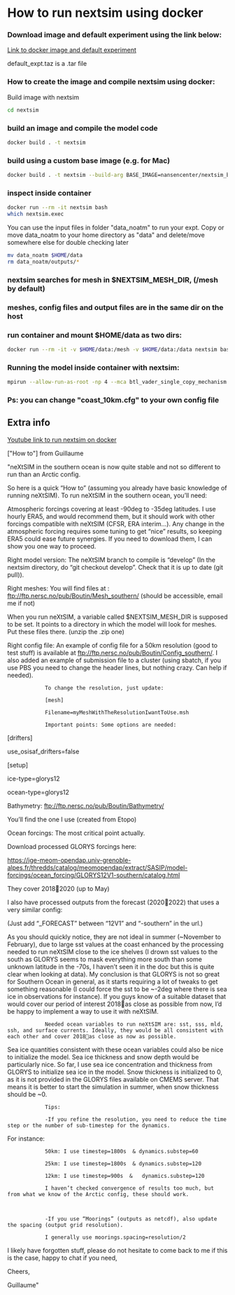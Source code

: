# How to run nextsim using docker

### Download image and default experiment using the link below:

[Link to docker image and default experiment](https://drive.google.com/drive/folders/1GDiE31En20KHdHGIUPrfFIcAgjgIdtyL?usp=sharing)

default_expt.taz is a .tar file


### How to create the image and compile nextsim using docker:

Build image with nextsim
```bash
cd nextsim
```
### build an image and compile the model code
```bash
docker build . -t nextsim
```
### build using a custom base image (e.g. for Mac)
```bash
docker build . -t nextsim --build-arg BASE_IMAGE=nansencenter/nextsim_base:0.5
```
### inspect inside container
```bash
docker run --rm -it nextsim bash
which nextsim.exec
```

You can use the input files in folder "data_noatm" to run your expt. 
Copy or move data_noatm to your home directory as "data" and delete/move somewhere else for double checking later 
```bash
mv data_noatm $HOME/data
rm data_noatm/outputs/*
```

### nextsim searches for mesh in $NEXTSIM_MESH_DIR, (/mesh by default)
### meshes, config files and output files are in the same dir on the host
### run container and mount $HOME/data as two dirs:
```bash
docker run --rm -it -v $HOME/data:/mesh -v $HOME/data:/data nextsim bash
```
### Running the model inside container with nextsim:
```bash
mpirun --allow-run-as-root -np 4 --mca btl_vader_single_copy_mechanism none --mca btl ^openib --mca pml ob1 nextsim.exec --config-files=/data/coast_10km.cfg
```

### Ps: you can change "coast_10km.cfg" to your own config file 


## Extra info

[Youtube link to run nextsim on docker](https://www.youtube.com/watch?v=CaiM0iR5rz8&list=PLvzG0ke9xnX5-PMCqienQbSyoSP4qtCXD&index=1)


["How to"] from Guillaume

"neXtSIM in the southern ocean is now quite stable and not so different to run than an Arctic config.

So here is a quick “How to” (assuming you already have basic knowledge of running neXtSIM). To run neXtSIM in the southern ocean, you’ll need:

 

Atmospheric forcings covering at least -90deg to -35deg latitudes. I use hourly ERA5, and would recommend them, but it should work with other forcings compatible with neXtSIM (CFSR, ERA interim…). Any change in the atmospheric forcing requires some tuning to get “nice” results, so keeping ERA5 could ease future synergies. If you need to download them, I can show you one way to proceed.
 

Right model version:
The neXtSIM branch to compile is “develop” (In the nextsim directory, do “git checkout develop”. Check that it is up to date (git pull)).

 

Right meshes:
You will find files at : ftp://ftp.nersc.no/pub/Boutin/Mesh_southern/ (should be accessible, email me if not)

When you run neXtSIM, a variable called $NEXTSIM_MESH_DIR is supposed to be set. It points to a directory in which the model will look for meshes. Put these files there. (unzip the .zip one)

 

Right config file:
An example of config file for a 50km resolution (good to test stuff) is available at  ftp://ftp.nersc.no/pub/Boutin/Config_southern/. I also added an example of submission file to a cluster (using sbatch, if you use PBS you need to change the header lines, but nothing crazy. Can help if needed).

                To change the resolution, just update:

                [mesh]

                Filename=myMeshWithTheResolutionIwantToUse.msh

                Important points: Some options are needed:

 

  [drifters]

 use_osisaf_drifters=false

 

[setup]

ice-type=glorys12

ocean-type=glorys12

 

Bathymetry:
ftp://ftp.nersc.no/pub/Boutin/Bathymetry/

You’ll find the one I use (created from Etopo)


Ocean forcings:
The most critical point actually.

Download processed GLORYS forcings here:

https://ige-meom-opendap.univ-grenoble-alpes.fr/thredds/catalog/meomopendap/extract/SASIP/model-forcings/ocean_forcing/GLORYS12V1-southern/catalog.html

They cover 20182020 (up to May)

I also have processed outputs from the forecast (20202022) that uses a very similar config:

(Just add “_FORECAST” between “12V1” and “-southern” in the url.)

 

As you should quickly notice, they are not ideal in summer (~November to February), due to large sst values at the coast enhanced by the processing needed to run neXtSIM close to the ice shelves (I drown sst values to the south as GLORYS seems to mask everything more south than some unknown latitude in the -70s, I haven’t seen it in the doc but this is quite clear when looking at data). My conclusion is that GLORYS is not so great for Southern Ocean in general, as it starts requiring a lot of tweaks to get something reasonable (I could force the sst to be ~-2deg where there is sea ice in observations for instance). If you guys know of a suitable dataset that would cover our period of interest 2018as close as possible from now, I’d be happy to implement a way to use it with neXtSIM.

 

                Needed ocean variables to run neXtSIM are: sst, sss, mld, ssh, and surface currents. Ideally, they would be all consistent with each other and cover 2018as close as now as possible.

Sea ice quantities consistent with these ocean variables could also be nice to initialize the model. Sea ice thickness and snow depth would be particularly nice. So far, I use sea ice concentration and thickness from GLORYS to initialize sea ice in the model. Snow thickness is initialized to 0, as it is not provided in the GLORYS files available on CMEMS server. That means it is better to start the simulation in summer, when snow thickness should be ~0.

 

 

                Tips:

                -If you refine the resolution, you need to reduce the time step or the number of sub-timestep for the dynamics.

For instance:

                50km: I use timestep=1800s  & dynamics.substep=60

                25km: I use timestep=1800s  & dynamics.substep=120

                12km: I use timestep=900s  &   dynamics.substep=120

                I haven’t checked convergence of results too much, but from what we know of the Arctic config, these should work.

 

                -If you use “Moorings” (outputs as netcdf), also update the spacing (output grid resolution).

                I generally use moorings.spacing=resolution/2

 

 

I likely have forgotten stuff, please do not hesitate to come back to me if this is the case, happy to chat if you need,

Cheers,

 

Guillaume"

